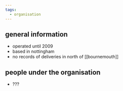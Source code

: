 ```yaml
---
tags:
  - organisation
---
```

## general information
- operated until 2009
- based in nottingham
- no records of deliveries in north of [[bournemouth]]
## people under the organisation
- ???